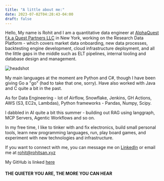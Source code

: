 ```yaml
---
title: "A little about me:"
date: 2023-07-02T04:28:43-04:00
draft: false
---
```


Hello, My name is Rohit and I am a quantitative data engineer at
[AlphaQuest f.k.a Quest Partners LLC](https://www.alphaquest.com) in New York, working on the Research Data Platform - which covers market data onboarding, new data processes, backtesting engine development, cloud infrastructure deployment, and all the little gaps in the middle such as ELT pipelines, internal tooling and database design and management.

![headshot](/headshot-resized.jpeg "A TARTAN IN THE WILD")

My main languages at the moment are Python and C#, though I have been giving Go a "go" (had to take that one, sorry). Have also worked with Java and C quite a bit in the past.

As for Data Engineering - lot of Airflow, Snowflake, Jenkins, GH Actions, AWS (S3, EC2s, Lambdas), Python frameworks - Pandas, Numpy, Scipy.

I dabbled in AI quite a bit this summer - building out RAG using langgraph, MCP Servers, Agentic Workflows and so on.

In my free time, I like to tinker with and fix electronics, build small personal tools, learn new programming languages, run, play board games, and experiment with new technologies and infrastructure.


If you want to connect with me, you can message me on
 [LinkedIn](https://www.linkedin.com/in/rohitsanyal234/) or email me at rohit@rohitsan.xyz

My GitHub is linked 
[here](https://github.com/ExonakiDev)

#### THE QUIETER YOU ARE, THE MORE YOU CAN HEAR
